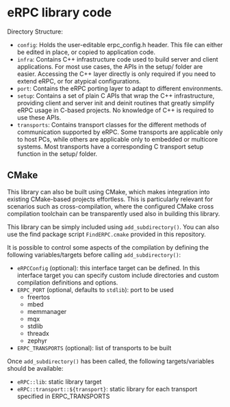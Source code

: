 # eRPC library code

Directory Structure:

* `config`: Holds the user-editable erpc_config.h header. This file can either
  be edited in place, or copied to application code.
* `infra`: Contains C++ infrastructure code used to build server and client
  applications. For most use cases, the APIs in the setup/ folder are easier.
  Accessing the C++ layer directly is only required if you need to extend eRPC,
  or for atypical configurations.
* `port`: Contains the eRPC porting layer to adapt to different environments.
* `setup`: Contains a set of plain C APIs that wrap the C++ infrastructure,
  providing client and server init and deinit routines that greatly simplify
  eRPC usage in C-based projects. No knowledge of C++ is required to use these
  APIs.
* `transports`: Contains transport classes for the different methods of
  communication supported by eRPC. Some transports are applicable only to host
  PCs, while others are applicable only to embedded or multicore systems. Most
  transports have a corresponding C transport setup function in the setup/
  folder.

## CMake

This library can also be built using CMake, which makes integration into
existing CMake-based projects effortless.
This is particularly relevant for scenarios such as cross-compilation, where the
configured CMake cross compilation toolchain can be transparently used also in
building this library.

This library can be simply included using `add_subdirectory()`. You can also
use the find package script `FindERPC.cmake` provided in this repository.

It is possible to control some aspects of the compilation by defining the
following variables/targets before calling `add_subdirectory()`:

* `eRPCConfig` (optional): this interface target can be defined. In this
  interface target you can specify custom include directories and custom
  compilation definitions and options.
* `ERPC_PORT` (optional, defaults to `stdlib`): port to be used
   * freertos                                                       
   * mbed                                                           
   * memmanager                                                     
   * mqx                                                            
   * stdlib                                                         
   * threadx                                                        
   * zephyr                                                         
* `ERPC_TRANSPORTS` (optional): list of transports to be built

Once `add_subdirectory()` has been called, the following targets/variables
should be available:

* `eRPC::lib`: static library target
* `eRPC::transport::${transport}`: static library for each transport specified
  in ERPC_TRANSPORTS
